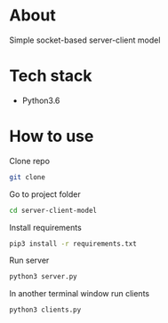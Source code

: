 # About
Simple socket-based server-client model

# Tech stack
* Python3.6

# How to use

Clone repo
```bash
git clone 
```

Go to project folder
```bash
cd server-client-model
```

Install requirements
```bash
pip3 install -r requirements.txt
```

Run server
```bash
python3 server.py
```
In another terminal window run clients
```bash
python3 clients.py
```


